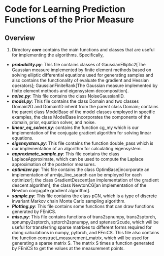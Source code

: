 # Code for Learning Prediction Functions of the Prior Measure

## Overview
1. Directory ***core*** contains the main functions and classes that are useful for implementing the algorithms. Specifically,
- ***probability.py***: This file contains classes of GaussianElliptic2[The Gaussian measure implemented by finite element methods based on solving elliptic differential equations used for generating samples and also contains the functionality of evaluate the gradient and Hessian operators];
GaussianFiniteRank[The Gaussian measure implemented by finite element methods and eigensystem decomposition].
- ***noise.py***: This file contains the class NoiseGaussianIID.
- ***model.py***: This file contains the class Domain and two classes Domain2D and Domain1D inherit from the parent class Domain; contains the parent class ModelBase of the model classes employed in specific examples, the class ModelBase incorporates the components of the domain, prior, equation solver, and noise. 
- ***linear_eq_solver.py***: contains the function cg_my which is our implementation of the conjugate gradient algorithm for solving linear equations. 
- ***eigensystem.py***: This file contains the function double_pass which is our implementation of an algorithm for calculating eigensystem. 
- ***approximate_sample.py***: This file contains the class LaplaceApproximate, which can be used to compute the Laplace approximation of the posterior measures. 
- ***optimizer.py***: This file contains the class OptimBase[incorporate an implementation of armijo_line_search can be employed for each optimizer]; the class GradientDescent[an implementation of the gradient descent algorithm]; the class NewtonCG[an implementation of the Newton conjugate gradient algorithm]. 
- ***sample.py***: This file contains the class pCN, which is a type of discrete invariant Markov chain Monte Carlo sampling algorithm. 
- ***Plotting.py***: This file contains some functions that can draw functions generated by FEniCS. 
- ***misc.py***: This file contains functions of trans2spnumpy, trans2sptorch, spnumpy2sptorch, sptorch2spnumpy, and sptensor2cude, which will be useful for transferring sparse matrixes to different forms required for doing calculations in numpy, pytorch, and FEniCS. This file also contains the function construct_measurement_matrix, which will be used for generating a sparse matrix S. The matrix S times a function generated by FEniCS to get the values at the measurement points. 
  
